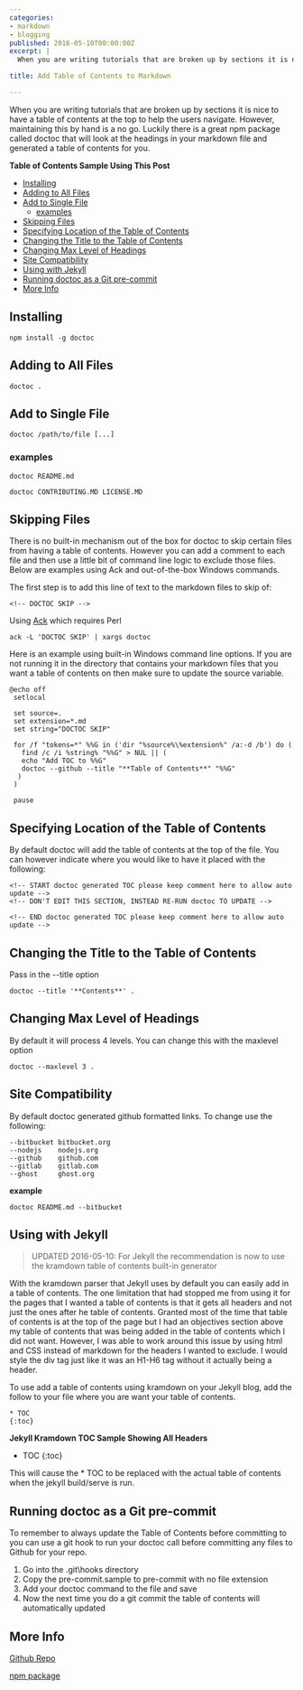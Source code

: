 ```yaml
---
categories:
- markdown
- blogging
published: 2016-05-10T00:00:00Z
excerpt: |
  When you are writing tutorials that are broken up by sections it is nice to have a table of contents at the top to help the users navigate.  However, maintaining this by hand is a no go.  Luckily there is a great npm package called doctoc that will look at the headings in your markdown file and generated a table of contents for you.

title: Add Table of Contents to Markdown

---
```


When you are writing tutorials that are broken up by sections it is nice to have a table of contents at the top to help the users navigate.  However, maintaining this by hand is a no go.  Luckily there is a great npm package called doctoc that will look at the headings in your markdown file and generated a table of contents for you.

**Table of Contents Sample Using This Post**

<!-- START doctoc generated TOC please keep comment here to allow auto update -->
<!-- DON'T EDIT THIS SECTION, INSTEAD RE-RUN doctoc TO UPDATE -->

- [Installing](#installing)
- [Adding to All Files](#adding-to-all-files)
- [Add to Single File](#add-to-single-file)
  - [examples](#examples)
- [Skipping Files](#skipping-files)
- [Specifying Location of the Table of Contents](#specifying-location-of-the-table-of-contents)
- [Changing the Title to the Table of Contents](#changing-the-title-to-the-table-of-contents)
- [Changing Max Level of Headings](#changing-max-level-of-headings)
- [Site Compatibility](#site-compatibility)
- [Using with Jekyll](#using-with-jekyll)
- [Running doctoc as a Git pre-commit](#running-doctoc-as-a-git-pre-commit)
- [More Info](#more-info)

<!-- END doctoc generated TOC please keep comment here to allow auto update -->

## Installing

    npm install -g doctoc

## Adding to All Files

    doctoc .

## Add to Single File

    doctoc /path/to/file [...]

### examples

    doctoc README.md

    doctoc CONTRIBUTING.MD LICENSE.MD

## Skipping Files

There is no built-in mechanism out of the box for doctoc to skip certain files from having a table of contents.  However you can add a comment to each file and then use a little bit of command line logic to exclude those files.  Below are examples using Ack and out-of-the-box Windows commands.

The first step is to add this line of text to the markdown files to skip of:

    <!-- DOCTOC SKIP -->

Using [Ack](http://beyondgrep.com/) which requires Perl

    ack -L 'DOCTOC SKIP' | xargs doctoc

Here is an example using built-in Windows command line options.  If you are not running it in the directory that contains your markdown files that you want a table of contents on then make sure to update the source variable.

    @echo off
     setlocal

     set source=.
     set extension=*.md
     set string="DOCTOC SKIP"

     for /f "tokens=*" %%G in ('dir "%source%\%extension%" /a:-d /b') do (
       find /c /i %string% "%%G" > NUL || (
       echo "Add TOC to %%G"
       doctoc --github --title "**Table of Contents**" "%%G"
      )
     )

     pause

## Specifying Location of the Table of Contents

By default doctoc will add the table of contents at the top of the file.  You can however indicate where you would like to have it placed with the following:

    <!-- START doctoc generated TOC please keep comment here to allow auto update -->
    <!-- DON'T EDIT THIS SECTION, INSTEAD RE-RUN doctoc TO UPDATE -->

    <!-- END doctoc generated TOC please keep comment here to allow auto update -->

## Changing the Title to the Table of Contents

Pass in the --title option

    doctoc --title '**Contents**' .

## Changing Max Level of Headings

By default it will process 4 levels.  You can change this with the maxlevel option

    doctoc --maxlevel 3 .

## Site Compatibility

By default doctoc generated github formatted links.  To change use the following:

    --bitbucket bitbucket.org
    --nodejs    nodejs.org
    --github    github.com
    --gitlab    gitlab.com
    --ghost     ghost.org

**example**

    doctoc README.md --bitbucket

## Using with Jekyll

>UPDATED 2016-05-10: For Jekyll the recommendation is now to use the kramdown table of contents built-in generator

With the kramdown parser that Jekyll uses by default you can easily add in a table of contents.  The one limitation that had stopped me from using it for the pages that I wanted a table of contents is that it gets all headers and not just the ones after he table of contents.  Granted most of the time that table of contents is at the top of the page but I had an objectives section above my table of contents that was being added in the table of contents which I did not want.  However, I was able to work around this issue by using html and CSS instead of markdown for the headers I wanted to exclude.  I would style the div tag just like it was an H1-H6 tag without it actually being a header.

To use add a table of contents using kramdown on your Jekyll blog, add the follow to your file where you are want your table of contents.

    * TOC
    {:toc}

**Jekyll Kramdown TOC Sample Showing All Headers**

- TOC
{:toc}

This will cause the * TOC to be replaced with the actual table of contents when the jekyll build/serve is run.

## Running doctoc as a Git pre-commit

To remember to always update the Table of Contents before committing to you can use a git hook to run your doctoc call before committing any files to Github for your repo.

1. Go into the .git\hooks directory
1. Copy the pre-commit.sample to pre-commit with no file extension
1. Add your doctoc command to the file and save
1. Now the next time you do a git commit the table of contents will automatically updated

## More Info

[Github Repo](https://github.com/thlorenz/doctoc)

[npm package](https://www.npmjs.com/package/doctoc)
